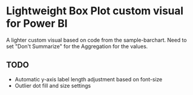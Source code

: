 # Lightweight Box Plot custom visual for Power BI
A lighter custom visual based on code from the sample-barchart.
Need to set "Don't Summarize" for the Aggregation for the values.

## TODO
- Automatic y-axis label length adjustment based on font-size
- Outlier dot fill and size settings